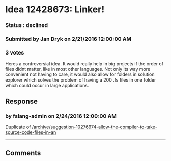 # Idea 12428673: Linker! #

### Status : declined

### Submitted by Jan Dryk on 2/21/2016 12:00:00 AM

### 3 votes

Heres a controversial idea. It would really help in big projects if the order of files didnt matter, like in most other languages. Not only its way more convenient not having to care, it would also allow for folders in solution explorer which solves the problem of having a 200 .fs files in one folder which could occur in large applications.



## Response 
### by fslang-admin on 2/24/2016 12:00:00 AM

Duplicate of [/archive/suggestion-10276974-allow-the-compiler-to-take-source-code-files-in-an](/archive/suggestion-10276974-allow-the-compiler-to-take-source-code-files-in-an.md)

------------------------
## Comments

